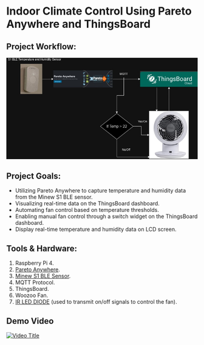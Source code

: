 # Indoor Climate Control Using Pareto Anywhere and ThingsBoard

## Project Workflow:
![alt text](https://github.com/withabubaker/Indoor-Climate-Control-ParetoAnywhere-ThingsBoard/blob/main/img/Diagram.jpg)

## Project Goals:

- Utilizing Pareto Anywhere to capture temperature and humidity data from the Minew S1 BLE sensor.
- Visualizing real-time data on the ThingsBoard dashboard.
- Automating fan control based on temperature thresholds.
- Enabling manual fan control through a switch widget on the ThingsBoard dashboard.
- Display real-time temperature and humidity data on LCD screen.

## Tools & Hardware:

1. Raspberry Pi 4.
2. [Pareto Anywhere](https://www.reelyactive.com/pareto/anywhere/).
3. [Minew S1 BLE Sensor](https://www.minew.com/product/s1-ble-temperature-and-humidity-sensor/).
4. MQTT Protocol.
5. ThingsBoard.
6. Woozoo Fan.
7. [IR LED DIODE](https://www.digikey.ca/en/products/detail/excelitas-technologies/VTE1291-1H/5885863) (used to transmit on/off signals to control the fan).

## Demo Video
[![Video Title](https://img.youtube.com/vi/3IwqFQlKrE4/0.jpg)](https://www.youtube.com/watch?v=3IwqFQlKrE4)
